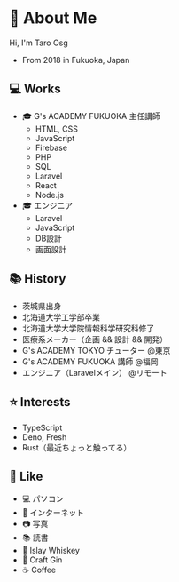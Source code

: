 # 👾 About Me

Hi, I'm Taro Osg

- From 2018 in Fukuoka, Japan

## 💻 Works

- 🎓 G's ACADEMY FUKUOKA 主任講師
  - HTML, CSS
  - JavaScript
  - Firebase
  - PHP
  - SQL
  - Laravel
  - React
  - Node.js
- 🎓 エンジニア
  - Laravel
  - JavaScript
  - DB設計
  - 画面設計

## 📚 History

- 茨城県出身
- 北海道大学工学部卒業
- 北海道大学大学院情報科学研究科修了
- 医療系メーカー（企画 && 設計 && 開発）
- G's ACADEMY TOKYO チューター @東京
- G's ACADEMY FUKUOKA 講師 @福岡
- エンジニア（Laravelメイン） @リモート

## ⭐ Interests

- TypeScript
- Deno, Fresh
- Rust（最近ちょっと触ってる）

## 🥃 Like

- 💻 パソコン
- 🔗 インターネット
- 📷 写真
- 📚 読書
- 🏴󠁧󠁢󠁳󠁣󠁴󠁿 Islay Whiskey
- 🥃 Craft Gin
- ☕ Coffee
